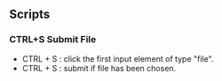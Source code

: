 ## Scripts
### CTRL+S Submit File
- CTRL + S : click the first input element of type "file".
- CTRL + S : submit if file has been chosen.
